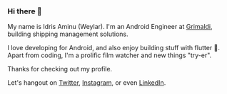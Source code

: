### Hi there 👋

<!--
**weylar/weylar** is a ✨ _special_ ✨ repository because its `README.md` (this file) appears on your GitHub profile.
Here are some ideas to get you started:

- 🔭 I’m currently working on ...
- 🌱 I’m currently learning ...
- 👯 I’m looking to collaborate on ...
- 🤔 I’m looking for help with ...
- 💬 Ask me about ...
- 📫 How to reach me: ...
- 😄 Pronouns: ...
- ⚡ Fun fact: ...
-->
My name is Idris Aminu (Weylar). I'm an Android Engineer at [Grimaldi](https://www.grimaldi.napoli.it/en/index.html), building shipping management solutions. 

I love developing for Android, and also enjoy building stuff with flutter 💖. Apart from coding, I'm a prolific film watcher and new things "try-er".

Thanks for checking out my profile.

Let's hangout on [Twitter](https://twitter.com/weylar), [Instagram](https://instagram.com/heedris), or even [LinkedIn](https://linkedin.com/in/idris-aminu-000884146/).
